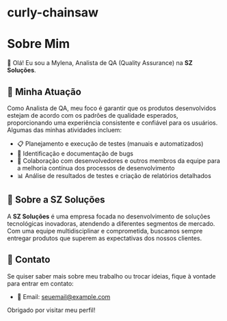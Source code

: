 # curly-chainsaw
# Sobre Mim

👋 Olá! Eu sou a Mylena, Analista de QA (Quality Assurance) na **SZ Soluções**.

## 🚀 Minha Atuação

Como Analista de QA, meu foco é garantir que os produtos desenvolvidos estejam de acordo com os padrões de qualidade esperados, proporcionando uma experiência consistente e confiável para os usuários. Algumas das minhas atividades incluem:

- 📋 Planejamento e execução de testes (manuais e automatizados)
- 🐞 Identificação e documentação de bugs
- 🔄 Colaboração com desenvolvedores e outros membros da equipe para a melhoria contínua dos processos de desenvolvimento
- 📊 Análise de resultados de testes e criação de relatórios detalhados

## 🏢 Sobre a SZ Soluções

A **SZ Soluções** é uma empresa focada no desenvolvimento de soluções tecnológicas inovadoras, atendendo a diferentes segmentos de mercado. Com uma equipe multidisciplinar e comprometida, buscamos sempre entregar produtos que superem as expectativas dos nossos clientes.

## 💼 Contato

Se quiser saber mais sobre meu trabalho ou trocar ideias, fique à vontade para entrar em contato:

- 📧 Email: [seuemail@example.com](mylenaferreira284629@gmail.com)


Obrigado por visitar meu perfil!
